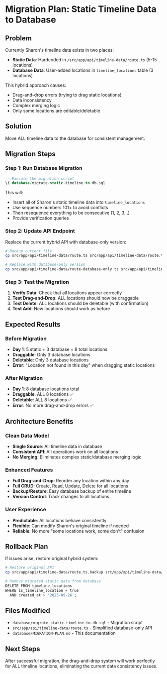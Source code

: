# Migration Plan: Static Timeline Data to Database

## Problem
Currently Sharon's timeline data exists in two places:
- **Static Data**: Hardcoded in `/src/app/api/timeline-data/route.ts` (5-15 locations)
- **Database Data**: User-added locations in `timeline_locations` table (3 locations)

This hybrid approach causes:
- Drag-and-drop errors (trying to drag static locations)
- Data inconsistency
- Complex merging logic
- Only some locations are editable/deletable

## Solution
Move ALL timeline data to the database for consistent management.

## Migration Steps

### Step 1: Run Database Migration
```sql
-- Execute the migration script
\i database/migrate-static-timeline-to-db.sql
```

This will:
- Insert all of Sharon's static timeline data into `timeline_locations`
- Use sequence numbers 101+ to avoid conflicts
- Then resequence everything to be consecutive (1, 2, 3...)
- Provide verification queries

### Step 2: Update API Endpoint
Replace the current hybrid API with database-only version:

```bash
# Backup current file
cp src/app/api/timeline-data/route.ts src/app/api/timeline-data/route.ts.backup

# Replace with database-only version
cp src/app/api/timeline-data/route-database-only.ts src/app/api/timeline-data/route.ts
```

### Step 3: Test the Migration
1. **Verify Data**: Check that all locations appear correctly
2. **Test Drag-and-Drop**: ALL locations should now be draggable
3. **Test Delete**: ALL locations should be deletable (with confirmation)
4. **Test Add**: New locations should work as before

## Expected Results

### Before Migration
- **Day 1**: 5 static + 3 database = 8 total locations
- **Draggable**: Only 3 database locations
- **Deletable**: Only 3 database locations
- **Error**: "Location not found in this day" when dragging static locations

### After Migration
- **Day 1**: 8 database locations total
- **Draggable**: ALL 8 locations ✅
- **Deletable**: ALL 8 locations ✅
- **Error**: No more drag-and-drop errors ✅

## Architecture Benefits

### Clean Data Model
- **Single Source**: All timeline data in database
- **Consistent API**: All operations work on all locations
- **No Merging**: Eliminates complex static/database merging logic

### Enhanced Features
- **Full Drag-and-Drop**: Reorder any location within any day
- **Full CRUD**: Create, Read, Update, Delete for all locations
- **Backup/Restore**: Easy database backup of entire timeline
- **Version Control**: Track changes to all locations

### User Experience
- **Predictable**: All locations behave consistently
- **Flexible**: Can modify Sharon's original timeline if needed
- **Reliable**: No more "some locations work, some don't" confusion

## Rollback Plan
If issues arise, restore original hybrid system:

```bash
# Restore original API
cp src/app/api/timeline-data/route.ts.backup src/app/api/timeline-data/route.ts

# Remove migrated static data from database
DELETE FROM timeline_locations
WHERE is_timeline_location = true
  AND created_at > '2025-09-26';
```

## Files Modified
- `database/migrate-static-timeline-to-db.sql` - Migration script
- `src/app/api/timeline-data/route.ts` - Simplified database-only API
- `database/MIGRATION-PLAN.md` - This documentation

## Next Steps
After successful migration, the drag-and-drop system will work perfectly for ALL timeline locations, eliminating the current data consistency issues.